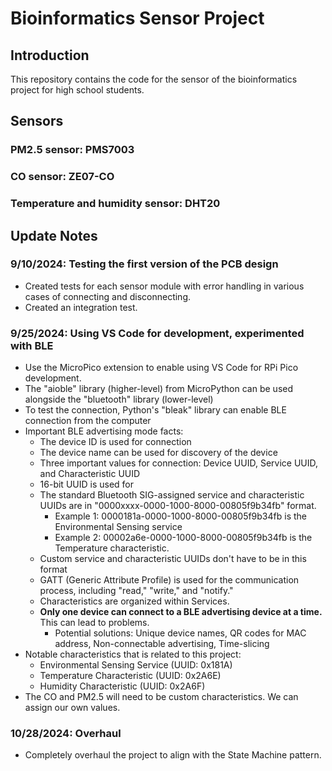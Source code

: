 # Bioinformatics Sensor Project

## Introduction
This repository contains the code for the sensor of the bioinformatics project for high school students.

## Sensors
### PM2.5 sensor: PMS7003
### CO sensor: ZE07-CO
### Temperature and humidity sensor: DHT20

## Update Notes
### 9/10/2024: Testing the first version of the PCB design
* Created tests for each sensor module with error handling in various cases of connecting and disconnecting.
* Created an integration test.

### 9/25/2024: Using VS Code for development, experimented with BLE
* Use the MicroPico extension to enable using VS Code for RPi Pico development. 
* The "aioble" library (higher-level) from MicroPython can be used alongside the "bluetooth" library (lower-level)
* To test the connection, Python's "bleak" library can enable BLE connection from the computer
* Important BLE advertising mode facts:
    * The device ID is used for connection
    * The device name can be used for discovery of the device
    * Three important values for connection: Device UUID, Service UUID, and Characteristic UUID
    * 16-bit UUID is used for 
    * The standard Bluetooth SIG-assigned service and characteristic UUIDs are in "0000xxxx-0000-1000-8000-00805f9b34fb" format.
        * Example 1: 0000181a-0000-1000-8000-00805f9b34fb is the Environmental Sensing service
        * Example 2: 00002a6e-0000-1000-8000-00805f9b34fb is the Temperature characteristic.
    * Custom service and characteristic UUIDs don't have to be in this format
    * GATT (Generic Attribute Profile) is used for the communication process, including "read," "write," and "notify."
    * Characteristics are organized within Services.
    * **Only one device can connect to a BLE advertising device at a time.** This can lead to problems.
        * Potential solutions: Unique device names, QR codes for MAC address, Non-connectable advertising, Time-slicing
* Notable characteristics that is related to this project:
    * Environmental Sensing Service (UUID: 0x181A)
    * Temperature Characteristic (UUID: 0x2A6E)
    * Humidity Characteristic (UUID: 0x2A6F)
* The CO and PM2.5 will need to be custom characteristics. We can assign our own values.

### 10/28/2024: Overhaul
* Completely overhaul the project to align with the State Machine pattern.